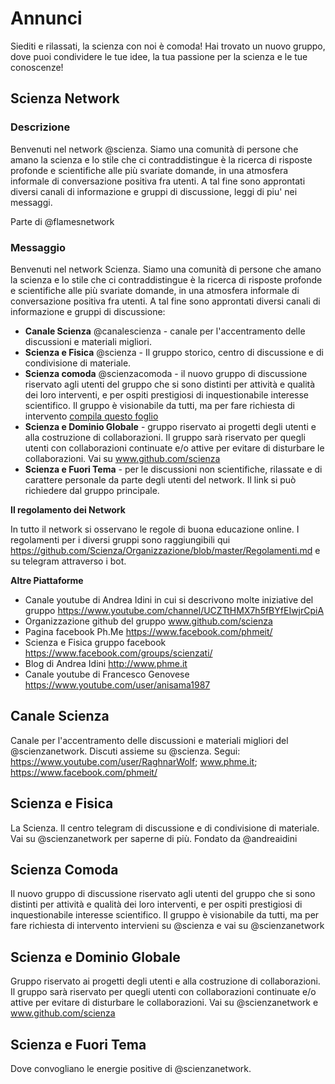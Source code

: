 # Annunci

Siediti e rilassati, la scienza con noi è comoda! 
Hai trovato un nuovo gruppo, dove puoi condividere  le tue idee, la tua passione per la scienza e le tue conoscenze!

## Scienza Network

### Descrizione
Benvenuti nel network @scienza. Siamo una comunità di persone che amano la scienza e lo stile che ci contraddistingue è la ricerca di risposte profonde e scientifiche alle più svariate domande, in una atmosfera informale di conversazione positiva fra utenti. A tal fine sono approntati diversi canali di informazione e gruppi di discussione, leggi di piu' nei messaggi.

Parte di @flamesnetwork

### Messaggio

Benvenuti nel network Scienza. Siamo una comunità di persone che amano la scienza e lo stile che ci contraddistingue è la ricerca di risposte profonde e scientifiche alle più svariate domande, in una atmosfera informale di conversazione positiva fra utenti. A tal fine sono approntati diversi canali di informazione e gruppi di discussione:

- **Canale Scienza** @canalescienza - canale per l'accentramento delle discussioni e materiali migliori.
- **Scienza e Fisica** @scienza - Il gruppo storico, centro di discussione e di condivisione di materiale. 
- **Scienza comoda** @scienzacomoda - il nuovo gruppo di discussione riservato agli utenti del gruppo che si sono distinti per attività e qualità dei loro interventi, e per ospiti prestigiosi di inquestionabile interesse scientifico. Il gruppo è visionabile da tutti, ma per fare richiesta di intervento [compila questo foglio](https://bit.ly/2ZDXCFs)
- **Scienza e Dominio Globale** - gruppo riservato ai progetti degli utenti e alla costruzione di collaborazioni. Il gruppo sarà riservato per quegli utenti con collaborazioni continuate e/o attive per evitare di disturbare le collaborazioni. Vai su www.github.com/scienza
- **Scienza e Fuori Tema** - per le discussioni non scientifiche, rilassate e di carattere personale da parte degli utenti del network. Il link si può richiedere dal gruppo principale.

**Il regolamento dei Network**

In tutto il network si osservano le regole di buona educazione online. I regolamenti per i diversi gruppi sono raggiungibili qui https://github.com/Scienza/Organizzazione/blob/master/Regolamenti.md e su telegram attraverso i bot.

**Altre Piattaforme**

- Canale youtube di Andrea Idini in cui si descrivono molte iniziative del gruppo https://www.youtube.com/channel/UCZTtHMX7h5fBYfEIwjrCpiA
- Organizzazione github del gruppo www.github.com/scienza
- Pagina facebook Ph.Me https://www.facebook.com/phmeit/ 
- Scienza e Fisica gruppo facebook https://www.facebook.com/groups/scienzati/
- Blog di Andrea Idini http://www.phme.it
- Canale youtube di Francesco Genovese https://www.youtube.com/user/anisama1987

## Canale Scienza

Canale per l'accentramento delle discussioni e materiali migliori del @scienzanetwork. Discuti assieme su @scienza. Segui: https://www.youtube.com/user/RaghnarWolf; www.phme.it; https://www.facebook.com/phmeit/

## Scienza e Fisica 

La Scienza. Il centro telegram di discussione e di condivisione di materiale. Vai su @scienzanetwork per saperne di più.
Fondato da @andreaidini

## Scienza Comoda

Il nuovo gruppo di discussione riservato agli utenti del gruppo che si sono distinti per attività e qualità dei loro interventi, e per ospiti prestigiosi di inquestionabile interesse scientifico. Il gruppo è visionabile da tutti, ma per fare richiesta di intervento intervieni su @scienza e vai su @scienzanetwork

## Scienza e Dominio Globale

Gruppo riservato ai progetti degli utenti e alla costruzione di collaborazioni. Il gruppo sarà riservato per quegli utenti con collaborazioni continuate e/o attive per evitare di disturbare le collaborazioni. Vai su @scienzanetwork e www.github.com/scienza

## Scienza e Fuori Tema

Dove convogliano le energie positive di @scienzanetwork.
